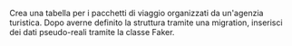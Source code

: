 Crea una tabella per i pacchetti di viaggio organizzati da un'agenzia turistica.
Dopo averne definito la struttura tramite una migration, inserisci dei dati pseudo-reali tramite la classe Faker.